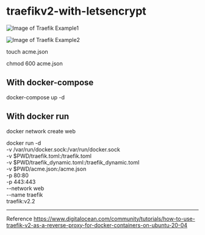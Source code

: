 # traefikv2-with-letsencrypt

![Image of Traefik Example1](https://i.imgur.com/KLhtbvY.png)


![Image of Traefik Example2](https://i.imgur.com/MuRpuYT.png)




touch acme.json

chmod 600 acme.json

With docker-compose
--------------------------------------------------------
docker-compose up -d

With docker run
--------------------------------------------------------
docker network create web

docker run -d \
  -v /var/run/docker.sock:/var/run/docker.sock \
  -v $PWD/traefik.toml:/traefik.toml \
  -v $PWD/traefik_dynamic.toml:/traefik_dynamic.toml \
  -v $PWD/acme.json:/acme.json \
  -p 80:80 \
  -p 443:443 \
  --network web \
  --name traefik \
  traefik:v2.2


---------------------------------------------------------
Reference  https://www.digitalocean.com/community/tutorials/how-to-use-traefik-v2-as-a-reverse-proxy-for-docker-containers-on-ubuntu-20-04
